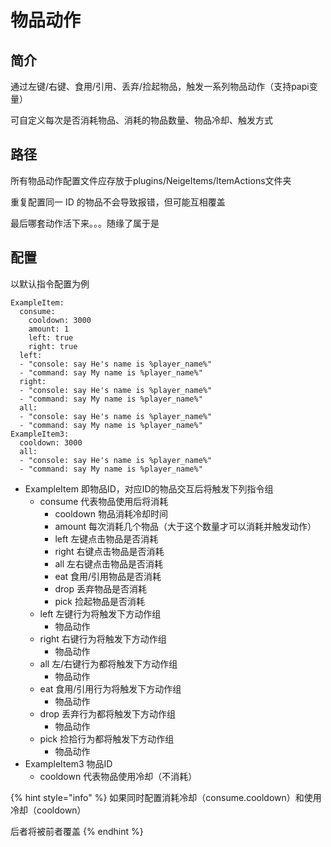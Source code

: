# 物品动作

## 简介

通过左键/右键、食用/引用、丢弃/捡起物品，触发一系列物品动作（支持papi变量）

可自定义每次是否消耗物品、消耗的物品数量、物品冷却、触发方式

## 路径

所有物品动作配置文件应存放于plugins/NeigeItems/ItemActions文件夹

重复配置同一 ID 的物品不会导致报错，但可能互相覆盖

最后哪套动作活下来。。。随缘了属于是

## 配置

以默认指令配置为例

```
ExampleItem:
  consume:
    cooldown: 3000
    amount: 1
    left: true
    right: true
  left:
  - "console: say He's name is %player_name%"
  - "command: say My name is %player_name%"
  right: 
  - "console: say He's name is %player_name%"
  - "command: say My name is %player_name%"
  all: 
  - "console: say He's name is %player_name%"
  - "command: say My name is %player_name%"
ExampleItem3:
  cooldown: 3000
  all: 
  - "console: say He's name is %player_name%"
  - "command: say My name is %player_name%"
```

* ExampleItem 即物品ID，对应ID的物品交互后将触发下列指令组
  * consume 代表物品使用后将消耗
    * cooldown 物品消耗冷却时间
    * amount 每次消耗几个物品（大于这个数量才可以消耗并触发动作）
    * left 左键点击物品是否消耗
    * right 右键点击物品是否消耗
    * all 左右键点击物品是否消耗
    * eat 食用/引用物品是否消耗
    * drop 丢弃物品是否消耗
    * pick 捡起物品是否消耗
  * left 左键行为将触发下方动作组
    * 物品动作
  * right 右键行为将触发下方动作组
    * 物品动作
  * all 左/右键行为都将触发下方动作组
    * 物品动作
  * eat 食用/引用行为将触发下方动作组
    * 物品动作
  * drop 丢弃行为都将触发下方动作组
    * 物品动作
  * pick 捡拾行为都将触发下方动作组
    * 物品动作
* ExampleItem3 物品ID
  * cooldown 代表物品使用冷却（不消耗）

{% hint style="info" %}
如果同时配置消耗冷却（consume.cooldown）和使用冷却（cooldown）

后者将被前者覆盖
{% endhint %}
